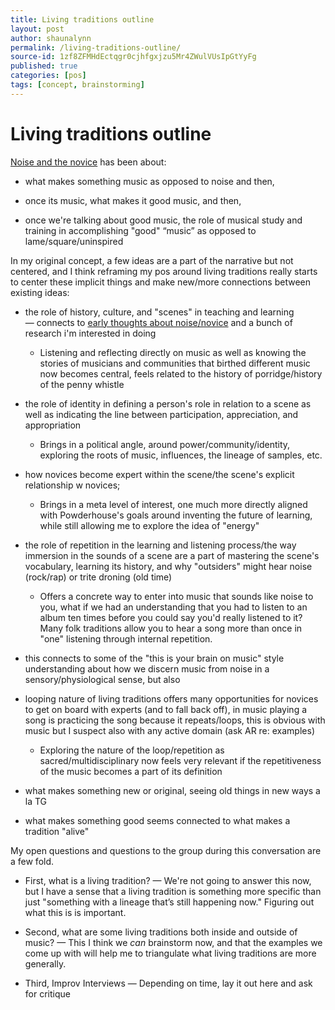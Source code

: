 ```yaml
---
title: Living traditions outline
layout: post
author: shaunalynn
permalink: /living-traditions-outline/
source-id: 1zf8ZFMHdEctqgr0cjhfgxjzu5Mr4ZWulVUsIpGtYyFg
published: true
categories: [pos]
tags: [concept, brainstorming]
---
```


# Living traditions outline

[Noise and the novice](https://drive.google.com/open?id=1qdkqP-Mp3eA_kBYeA5qRBPclN1GNd_q_1tOfowETwEk) has been about: 

* what makes something music as opposed to noise and then, 

* once its music, what makes it good music, and then, 

* once we're talking about good music, the role of musical study and training in accomplishing "good" “music” as opposed to lame/square/uninspired

In my original concept, a few ideas are a part of the narrative but not centered, and I think reframing my pos around living traditions really starts to center these implicit things and make new/more connections between existing ideas:

* the role of history, culture, and "scenes" in teaching and learning — connects to [early thoughts about noise/novice](https://drive.google.com/open?id=1DoP1qtbUeThz5lbBsGMsEATZhg8UpwrKPr-PgQLTQHQ) and a bunch of research i'm interested in doing

    * Listening and reflecting directly on music as well as knowing the stories of musicians and communities that birthed different music now becomes central, feels related to the history of porridge/history of the penny whistle

* the role of identity in defining a person's role in relation to a scene as well as indicating the line between participation, appreciation, and appropriation

    * Brings in a political angle, around power/community/identity, exploring the roots of music, influences, the lineage of samples, etc.

* how novices become expert within the scene/the scene's explicit relationship w novices;

    * Brings in a meta level of interest, one much more directly aligned with Powderhouse's goals around inventing the future of learning, while still allowing me to explore the idea of "energy"

* the role of repetition in the learning and listening process/the way immersion in the sounds of a scene are a part of mastering the scene's vocabulary, learning its history, and why "outsiders" might hear noise (rock/rap) or trite droning (old time)

    * Offers a concrete way to enter into music that sounds like noise to you, what if we had an understanding that you had to listen to an album ten times before you could say you'd really listened to it? Many folk traditions allow you to hear a song more than once in "one" listening through internal repetition.

* this connects to some of the "this is your brain on music" style understanding about how we discern music from noise in a sensory/physiological sense, but also

* looping nature of living traditions offers many opportunities for novices to get on board with experts (and to fall back off), in music playing a song is practicing the song because it repeats/loops, this is obvious with music but I suspect also with any active domain (ask AR re: examples)

    * Exploring the nature of the loop/repetition as sacred/multidisciplinary now feels very relevant if the repetitiveness of the music becomes a part of its definition

* what makes something new or original, seeing old things in new ways a la TG

* what makes something good seems connected to what makes a tradition "alive"

My open questions and questions to the group during this conversation are a few fold.

* First, what is a living tradition? — We're not going to answer this now, but I have a sense that a living tradition is something more specific than just "something with a lineage that’s still happening now." Figuring out what this is is important.

* Second, what are some living traditions both inside and outside of music? — This I think we *can* brainstorm now, and that the examples we come up with will help me to triangulate what living traditions are more generally.

* Third, Improv Interviews — Depending on time, lay it out here and ask for critique